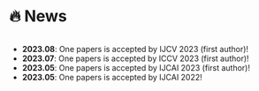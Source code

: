 # 🔥 News

<style>
  .scrollable {
    max-height: 200px; /* 设置最大高度 */
    overflow-y: scroll; /* 设置垂直滚动条 */
  }
</style>

<div class="scrollable">
  <ul>
    <li><strong>2023.08</strong>: One papers is accepted by IJCV 2023 (first author)!</li>
    <li><strong>2023.07</strong>: One papers is accepted by ICCV 2023 (first author)!</li>
    <li><strong>2023.05</strong>: One papers is accepted by IJCAI 2023 (first author)!</li>
    <li><strong>2023.05</strong>: One papers is accepted by IJCAI 2022!</li>
  </ul>
</div>




  


